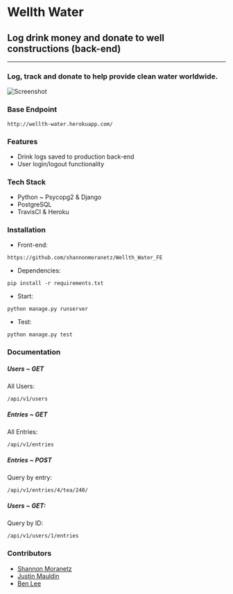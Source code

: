 # Wellth Water

## Log drink money and donate to well constructions (back-end)

* * *

### Log, track and donate to help provide clean water worldwide.

![Screenshot](https://imgur.com/oWTyRPh.jpg)

### Base Endpoint

```
http://wellth-water.herokuapp.com/
```

### Features

*   Drink logs saved to production back-end
*   User login/logout functionality

### Tech Stack

*   Python ~ Psycopg2 & Django
*   PostgreSQL
*   TravisCI & Heroku

### Installation

* Front-end:
```
https://github.com/shannonmoranetz/Wellth_Water_FE
```
* Dependencies:
```
pip install -r requirements.txt
```
* Start:
```
python manage.py runserver
```
* Test:
```
python manage.py test
```

### Documentation

##### Users ~ GET

All Users:
```
/api/v1/users
```

##### Entries ~ GET

All Entries:
```
/api/v1/entries
```

##### Entries ~ POST

Query by entry:
```
/api/v1/entries/4/tea/240/
```

##### Users ~ GET:

Query by ID:
```
/api/v1/users/1/entries
```

### Contributors

* [Shannon Moranetz](https://github.com/shannonmoranetz)
* [Justin Mauldin](https://github.com/shannonmoranetz)
* [Ben Lee](https://github.com/bendelonlee)